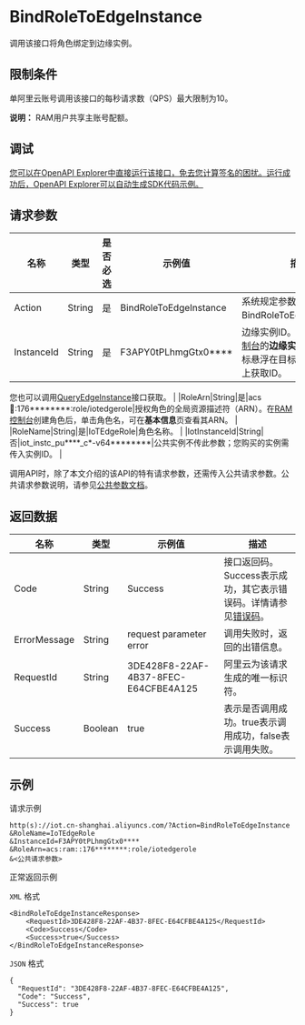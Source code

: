 # BindRoleToEdgeInstance

调用该接口将角色绑定到边缘实例。

## 限制条件

单阿里云账号调用该接口的每秒请求数（QPS）最大限制为10。

**说明：** RAM用户共享主账号配额。

## 调试

[您可以在OpenAPI Explorer中直接运行该接口，免去您计算签名的困扰。运行成功后，OpenAPI Explorer可以自动生成SDK代码示例。](https://api.aliyun.com/#product=Iot&api=BindRoleToEdgeInstance&type=RPC&version=2018-01-20)

## 请求参数

|名称|类型|是否必选|示例值|描述|
|--|--|----|---|--|
|Action|String|是|BindRoleToEdgeInstance|系统规定参数。取值：BindRoleToEdgeInstance。 |
|InstanceId|String|是|F3APY0tPLhmgGtx0\*\*\*\*|边缘实例ID。在[边缘计算控制台](https://iot.console.aliyun.com/le/instance/list)的**边缘实例**页面中，鼠标悬浮在目标边缘实例名称上获取ID。

 您也可以调用[QueryEdgeInstance](~~135214~~)接口获取。 |
|RoleArn|String|是|acs:ram::176\*\*\*\*\*\*\*\*:role/iotedgerole|授权角色的全局资源描述符（ARN）。在[RAM控制台](https://ram.console.aliyun.com/)创建角色后，单击角色名，可在**基本信息**页查看其ARN。 |
|RoleName|String|是|IoTEdgeRole|角色名称。 |
|IotInstanceId|String|否|iot\_instc\_pu\*\*\*\*\_c\*-v64\*\*\*\*\*\*\*\*|公共实例不传此参数；您购买的实例需传入实例ID。 |

调用API时，除了本文介绍的该API的特有请求参数，还需传入公共请求参数。公共请求参数说明，请参见[公共参数文档](~~135196~~)。

## 返回数据

|名称|类型|示例值|描述|
|--|--|---|--|
|Code|String|Success|接口返回码。Success表示成功，其它表示错误码。详情请参见[错误码](~~135200~~)。 |
|ErrorMessage|String|request parameter error|调用失败时，返回的出错信息。 |
|RequestId|String|3DE428F8-22AF-4B37-8FEC-E64CFBE4A125|阿里云为该请求生成的唯一标识符。 |
|Success|Boolean|true|表示是否调用成功。true表示调用成功，false表示调用失败。 |

## 示例

请求示例

```
http(s)://iot.cn-shanghai.aliyuncs.com/?Action=BindRoleToEdgeInstance
&RoleName=IoTEdgeRole
&InstanceId=F3APY0tPLhmgGtx0****
&RoleArn=acs:ram::176********:role/iotedgerole
&<公共请求参数>
```

正常返回示例

`XML` 格式

```
<BindRoleToEdgeInstanceResponse>
    <RequestId>3DE428F8-22AF-4B37-8FEC-E64CFBE4A125</RequestId>
    <Code>Success</Code>
    <Success>true</Success>
</BindRoleToEdgeInstanceResponse>
```

`JSON` 格式

```
{
  "RequestId": "3DE428F8-22AF-4B37-8FEC-E64CFBE4A125",
  "Code": "Success",
  "Success": true
}
```


